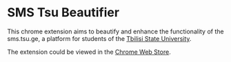 # SMS Tsu Beautifier

This chrome extension aims to beautify and enhance the functionality of the sms.tsu.ge, a platform for students of the [Tbilisi State University](https://www.tsu.ge/).


The extension could be viewed in the [Chrome Web Store](https://chrome.google.com/webstore/detail/sms-tsu-beautifier/annhpoomfgblmfildnpeaakpaiglofbo?hl=en).
